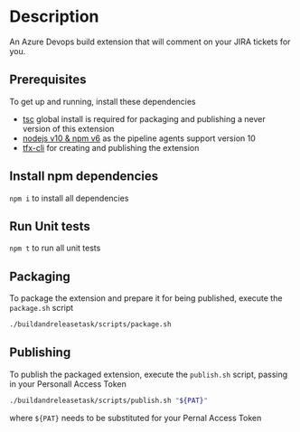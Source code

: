 # Description

An Azure Devops build extension that will comment on your JIRA tickets for you.

## Prerequisites

To get up and running, install these dependencies

- [tsc](https://www.typescriptlang.org/download) global install is required for packaging and publishing a never version of this extension
- [nodejs v10 & npm v6](https://github.com/nvm-sh/nvm) as the pipeline agents support version 10
- [tfx-cli](https://docs.microsoft.com/en-us/azure/devops/extend/publish/command-line?view=azure-devops#acquire-the-cross-platform-cli-for-azure-devops) for creating and publishing the extension

## Install npm dependencies

`npm i` to install all dependencies

## Run Unit tests

`npm t` to run all unit tests

## Packaging 

To package the extension and prepare it for being published, execute the `package.sh` script

```sh
./buildandreleasetask/scripts/package.sh
```

## Publishing

To publish the packaged extension, execute the `publish.sh` script, passing in your Personall Access Token

```sh
./buildandreleasetask/scripts/publish.sh "${PAT}"
```
where `${PAT}` needs to be substituted for your Pernal Access Token